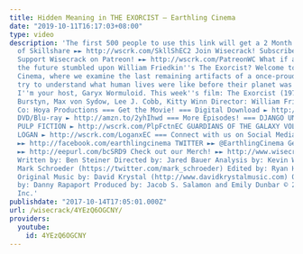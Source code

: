 ```yaml
---
title: Hidden Meaning in THE EXORCIST – Earthling Cinema
date: "2019-10-11T16:17:03+08:00"
type: video
description: 'The first 500 people to use this link will get a 2 Month FREE trial
  of Skillshare ►► http://wscrk.com/SkllShEC2 Join Wisecrack! Subscribe! ►► http://wscrk.com/SbscrbWC
  Support Wisecrack on Patreon! ►► http://wscrk.com/PatreonWC What if an alien in
  the future stumbled upon William Friedkin''s The Exorcist? Welcome to Earthling
  Cinema, where we examine the last remaining artifacts of a once-proud culture and
  try to understand what human lives were like before their planet was destroyed.
  I''m your host, Garyx Wormuloid. This week''s film: The Exorcist (1973) Stars: Ellen
  Burstyn, Max von Sydow, Lee J. Cobb, Kitty Winn Director: William Friedkin Production
  Co: Hoya Productions === Get the Movie! === Digital Download ► http://amzn.to/2yi1G0e
  DVD/Blu-ray ► http://amzn.to/2yhIhwd === More Episodes! === DJANGO UNCHAINED ► http://wscrk.com/DjangoEC
  PULP FICTION ► http://wscrk.com/PlpFctnEC GUARDIANS OF THE GALAXY VOL 2 ► http://wscrk.com/GotG2EC
  LOGAN ► http://wscrk.com/LoganxEC === Connect with us on Social Media! === FACEBOOK
  ►► http://facebook.com/earthlingcinema TWITTER ►► @EarthlingCinema Get Email Alerts
  ►► http://eepurl.com/bcSRD9 Check out our Merch! ►► http://www.wisecrack.co/store
  Written by: Ben Steiner Directed by: Jared Bauer Analysis by: Kevin Winzer Starring:
  Mark Schroeder (https://twitter.com/mark_schroeder) Edited by: Ryan Hailey (http://www.ryanhaileydotcom.com/)
  Original Music by: David Krystal (http://www.davidkrystalmusic.com) Opening Animation
  by: Danny Rapaport Produced by: Jacob S. Salamon and Emily Dunbar © 2017 Wisecrack,
  Inc.'
publishdate: "2017-10-14T17:05:01.000Z"
url: /wisecrack/4YEzQ6OGCNY/
providers:
  youtube:
    id: 4YEzQ6OGCNY
---
```

